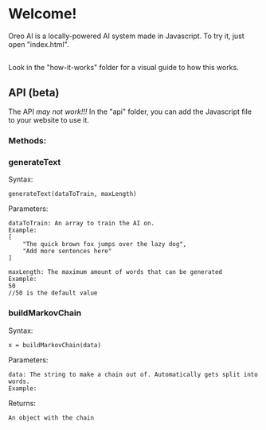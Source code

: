 # Welcome!
Oreo AI is a locally-powered AI system made in Javascript.
To try it, just open "index.html".

## 
Look in the "how-it-works" folder for a visual guide to how this works.


## API (beta)
The API *may not work!!!*
In the "api" folder, you can add the Javascript file to your website to use it.

### Methods:

### generateText

Syntax:
```
generateText(dataToTrain, maxLength)
```
Parameters:

```
dataToTrain: An array to train the AI on.
Example:
[
    "The quick brown fox jumps over the lazy dog",
    "Add more sentences here"
]
```

```
maxLength: The maximum amount of words that can be generated
Example:
50
//50 is the default value
```


### buildMarkovChain

Syntax:
```
x = buildMarkovChain(data)
```
Parameters:
```
data: The string to make a chain out of. Automatically gets split into words.
Example:

```
Returns:
```
An object with the chain
```
